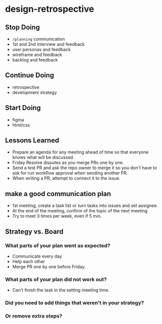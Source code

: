 # design-retrospective

## Stop Doing

- `/planning` communication
- 1st and 2nd interview and feedback
- user personas and feedback
- wireframe and feedback
- backlog and feedback

## Continue Doing

- retrospective
- development strategy

## Start Doing

- figma
- html/css

## Lessons Learned

- Prepare an agenda for any meeting ahead of time so that everyone knows what
 will be discussed.
- Friday Resolve disputes as you merge PRs one by one.
- Send a test PR and ask the repo owner to merge it so you don't have to ask
 for run workflow approval when sending another PR.
- When writing a PR, attempt to connect it to the issue.

## make a good communication plan

- 1st meeting, create a task list or turn tasks into issues and set assignee.
- At the end of the meeting, confirm of the topic of the next meeting
- Try to meet 3 times per week, even if 5 min.

## Strategy vs. Board

### What parts of your plan went as expected?

- Communicate every day
- Help each other
- Merge PR one by one before Friday.

### What parts of your plan did not work out?

- Can't finish the task in the setting meeting time.

### Did you need to add things that weren't in your strategy?

### Or remove extra steps?
